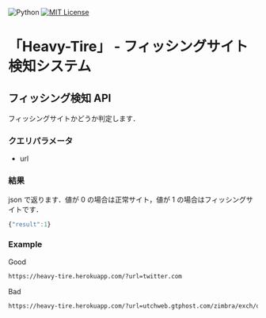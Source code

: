 ![Python](https://img.shields.io/github/pipenv/locked/python-version/xryuseix/Heavy-Tire) [![MIT License](http://img.shields.io/badge/license-MIT-blue.svg?style=flat)](LICENSE)

# 「Heavy-Tire」 - フィッシングサイト検知システム

## フィッシング検知 API

フィッシングサイトかどうか判定します．

### クエリパラメータ

- url

### 結果

json で返ります．値が 0 の場合は正常サイト，値が 1 の場合はフィッシングサイトです．

```js
{"result":1}
```

### Example

Good

```sh
https://heavy-tire.herokuapp.com/?url=twitter.com
```

Bad

```sh
https://heavy-tire.herokuapp.com/?url=utchweb.gtphost.com/zimbra/exch/owa/uleth/index.html
```

